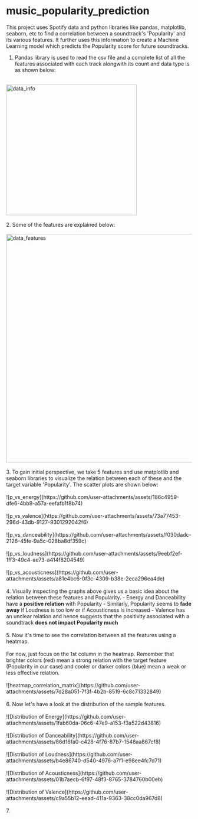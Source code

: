 # music_popularity_prediction
This project uses Spotify data and python libraries like pandas, matplotlib, seaborn, etc to find a correlation between a soundtrack's 'Popularity' and its various features. It further uses this information to create a Machine Learning model which predicts the Popularity score for future soundtracks.

1. Pandas library is used to read the csv file and a complete list of all the features associated with each track alongwith its count and data type is as shown below:
<br></br>
<img width="354" alt="data_info" src="https://github.com/user-attachments/assets/3bdfab77-d8f7-4f8a-bedf-3816370250f1">
<br></br>
2. Some of the features are explained below:
<br></br>
<img width="619" alt="data_features" src="https://github.com/user-attachments/assets/55a37a29-f79c-4b10-a170-2ed0c93ad679">
<br></br>
3. To gain initial perspective, we take 5 features and use matplotlib and seaborn libraries to visualize the relation between each of these and the target variable 'Popularity'.  The scatter plots are shown below:
<br></br>
![p_vs_energy](https://github.com/user-attachments/assets/186c4959-dfe6-4bb9-a57a-eefafb1f8b74)
<br></br>
![p_vs_valence](https://github.com/user-attachments/assets/73a77453-296d-43db-9127-9301292042f6)
<br></br>
![p_vs_danceability](https://github.com/user-attachments/assets/f030dadc-2126-45fe-9a5c-028ba8df359c)
<br></br>
![p_vs_loudness](https://github.com/user-attachments/assets/9eebf2ef-1ff3-49c4-ae73-a414f8204549)
<br></br>
![p_vs_acousticness](https://github.com/user-attachments/assets/a81e4bc6-0f3c-4309-b38e-2eca296ea4de)
<br></br>
4. Visually inspecting the graphs above gives us a basic idea about the relation between these features and Popularity.
- Energy and Danceability have a <b>positive relation</b> with Popularity
- Similarly, Popularity seems to <b>fade away</b> if Loudness is too low or if Acousticness is increased
- Valence has an unclear relation and hence suggests that the positivity associated with a soundtrack <b>does not impact Popularity much</b>
<br></br>
5. Now it's time to see the correlation between all the features using a heatmap.
  <br></br>
  For now, just focus on the 1st column in the heatmap. Remember that brighter colors (red) mean a strong relation with the target feature (Popularity in our case) and cooler   or   darker colors (blue) mean a weak or less effective relation.
<br></br>
![heatmap_correlation_matrix](https://github.com/user-attachments/assets/7d28a051-7f3f-4b2b-8519-6c8c71332849)
<br></br>
6. Now let's have a look at the distribution of the sample features.
<br></br>
![Distribution of Energy](https://github.com/user-attachments/assets/1fab60da-06c6-47e9-a153-f3a522d43816)
<br></br>
![Distribution of Danceability](https://github.com/user-attachments/assets/86d16fa0-c428-4f76-87b7-1548aa867cf8)
<br></br>
![Distribution of Loudness](https://github.com/user-attachments/assets/b4e86740-d540-4976-a7f1-e98ee4fc7d71)
<br></br>
![Distribution of Acousticness](https://github.com/user-attachments/assets/01b7aecb-6f97-48f3-8765-3784760b00eb)
<br></br>
![Distribution of Valence](https://github.com/user-attachments/assets/c9a55b12-eead-411a-9363-38cc0da967d8)
<br></br>
7. 







